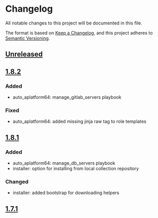 # Changelog

All notable changes to this project will be documented in this file.

The format is based on [Keep a Changelog](https://keepachangelog.com/en/1.0.0/),
and this project adheres to [Semantic Versioning](https://semver.org/spec/v2.0.0.html).

## [Unreleased]

## [1.8.2]

### Added

- auto_aplatform64: manage_gitlab_servers playbook

### Fixed

- auto_aplatform64: added missing jinja raw tag to role templates

## [1.8.1]

### Added

- auto_aplatform64: manage_db_servers playbook
- installer: option for installing from local collection repository

### Changed

- installer: added bootstrap for downloading helpers

## [1.7.1]

[Unreleased]: https://github.com/serdigital64/aplatform64/compare/1.8.2...HEAD
[1.8.2]: https://github.com/serdigital64/aplatform64/compare/1.8.1...1.8.2
[1.8.1]: https://github.com/serdigital64/aplatform64/compare/1.7.1...1.8.1
[1.7.1]: https://github.com/serdigital64/aplatform64/releases/tag/1.7.1
